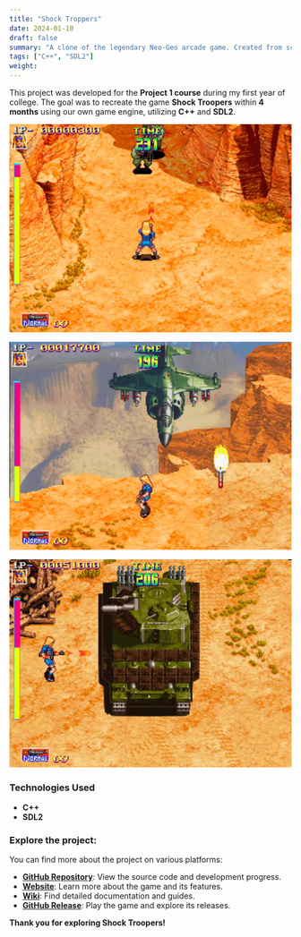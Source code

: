 ```yaml
---
title: "Shock Troppers"
date: 2024-01-10
draft: false
summary: "A clone of the legendary Neo-Geo arcade game. Created from scratch with SDL2 and C++"
tags: ["C++", "SDL2"]
weight:
---
```


This project was developed for the **Project 1 course** during my first year of college. The goal was to recreate the game **Shock Troopers** within **4 months** using our own game engine, utilizing **C++** and **SDL2**.

![](img_1.png)

![](img_2.png)

![](img_3.png)

### Technologies Used

- **C++**
- **SDL2**

### Explore the project:

You can find more about the project on various platforms:

- [**GitHub Repository**](https://github.com/Very-Serious-Games/Project1-Shock-Troopers): View the source code and development progress.
- [**Website**](https://very-serious-games.github.io/Project1-Shock-Troopers/): Learn more about the game and its features.
- [**Wiki**](https://github.com/Very-Serious-Games/Project1-Shock-Troopers/wiki): Find detailed documentation and guides.
- [**GitHub Release**](https://github.com/Very-Serious-Games/Project1-Shock-Troopers/releases/tag/Release): Play the game and explore its releases.

**Thank you for exploring Shock Troopers!**

